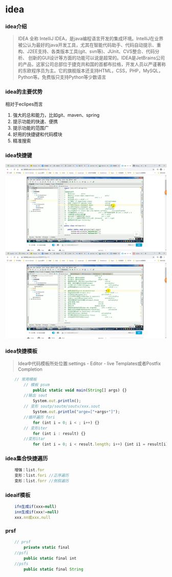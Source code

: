 # idea
### idea介绍
>IDEA 全称 IntelliJ IDEA，是java编程语言开发的集成环境。IntelliJ在业界被公认为最好的java开发工具，尤其在智能代码助手、代码自动提示、重构、J2EE支持、各类版本工具(git、svn等)、JUnit、CVS整合、代码分析、 创新的GUI设计等方面的功能可以说是超常的。IDEA是JetBrains公司的产品，这家公司总部位于捷克共和国的首都布拉格，开发人员以严谨著称的东欧程序员为主。它的旗舰版本还支持HTML，CSS，PHP，MySQL，Python等。免费版只支持Python等少数语言

### idea的主要优势
相对于eclipes而言
1. 强大的总和能力，比如git、maven、spring
2. 提示功能的快速、便携
3. 提示功能的范围广
4. 好用的快捷键和代码模块
5. 精准搜索

### idea快捷键
![快捷键](a.png)
![快捷键](b.png)

### idea快捷模板
>Idea中代码模板所处位置:settings - Editor - live Templates或者Postfix  Completion
```js
    // 常用模板
        // 模板 psvm 
            public static void main(String[] args) {}
        //输出 sout
            System.out.println();
        // 变形 soutp/soutm/soutv/xxx.sout  
            System.out.println("arge=["+args+"]");
        //循环遍历 fori
            for (int i = 0; i < ; i++) {}
        // 变形iter
            for (int i : result) {}
        //变形itar
            for (int i = 0; i < result.length; i++) {int i1 = result[i];}
```
### idea集合快捷遍历
```js
    增强：list.for
    变形：list.fori //正序遍历
    变形：list.forr //倒叙遍历
```
### ideaif模板
```js
    ifn生成if(xxx=null)
    inn生成if(xxx!=null)
    xxx.nn或xxx.null
```
### prsf
```js
    // prsf
        private static final 
    //psfi
        public static final int 
    //psfs
        public static final String 
```
